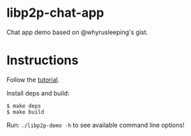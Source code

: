 # libp2p-chat-app
Chat app demo based on @whyrusleeping's gist.

# Instructions

Follow the [tutorial](libp2p-demo-tutorial.md).

Install deps and build:

```shell
$ make deps
$ make build
```

Run:  `./libp2p-demo -h` to see available command line options!
